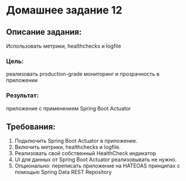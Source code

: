 # Домашнее задание 12
## Описание задания:
Использовать метрики, healthchecks и logfile
### Цель:  
реализовать production-grade мониторинг и прозрачность в приложении


### Результат: 
приложение с применением Spring Boot Actuator

## Требования:
1. Подключить Spring Boot Actuator в приложение.
3. Включить метрики, healthchecks и logfile.
4. Реализовать свой собственный HealthCheck индикатор
5. UI для данных от Spring Boot Actuator реализовывать не нужно.
6. Опционально: переписать приложение на HATEOAS принципах с помощью Spring Data REST Repository
